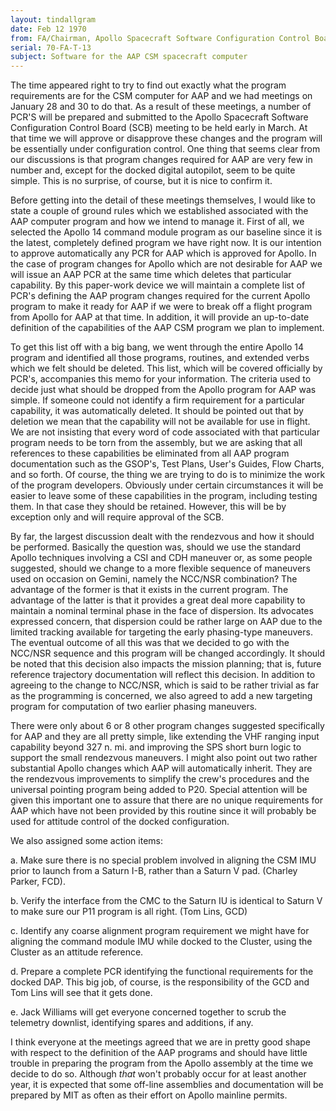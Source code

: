 ```yaml
---
layout: tindallgram
date: Feb 12 1970
from: FA/Chairman, Apollo Spacecraft Software Configuration Control Board
serial: 70-FA-T-13
subject: Software for the AAP CSM spacecraft computer
---
```

The time appeared right to try to find out exactly what the program requirements
are for the CSM computer for AAP and we had meetings on January 28 and 30 to do
that. As a result of these meetings, a number of PCR'S will be prepared and
submitted to the Apollo Spacecraft Software Configuration Control Board (SCB)
meeting to be held early in March. At that time we will approve or disapprove
these changes and the program will be essentially under configuration control.
One thing that seems clear from our discussions is that program changes required
for AAP are very few in number and, except for the docked digital autopilot,
seem to be quite simple. This is no surprise, of course, but it is nice to
confirm it.

Before getting into the detail of these meetings themselves, I would like to
state a couple of ground rules which we established associated with the AAP
computer program and how we intend to manage it. First of all, we selected the
Apollo 14 command module program as our baseline since it is the latest,
completely defined program we have right now. It is our intention to approve
automatically any PCR for AAP which is approved for Apollo. In the case of
program changes for Apollo which are not desirable for AAP we will issue an AAP
PCR at the same time which deletes that particular capability. By this
paper-work device we will maintain a complete list of PCR's defining the AAP
program changes required for the current Apollo program to make it ready for AAP
if we were to break off a flight program from Apollo for AAP at that time. In
addition, it will provide an up-to-date definition of the capabilities of the
AAP CSM program we plan to implement.

To get this list off with a big bang, we went through the entire Apollo 14
program and identified all those programs, routines, and extended verbs which we
felt should be deleted. This list, which will be covered officially by PCR's,
accompanies this memo for your information. The criteria used to decide just
what should be dropped from the Apollo program for AAP was simple. If someone
could not identify a firm requirement for a particular capability, it was
automatically deleted. It should be pointed out that by deletion we mean that
the capability will not be available for use in flight. We are not insisting
that every word of code associated with that particular program needs to be torn
from the assembly, but we are asking that all references to these capabilities
be eliminated from all AAP program documentation such as the GSOP's, Test Plans,
User's Guides, Flow Charts, and so forth. Of course, the thing we are trying to
do is to minimize the work of the program developers. Obviously under certain
circumstances it will be easier to leave some of these capabilities in the
program, including testing them. In that case they should be retained. However,
this will be by exception only and will require approval of the SCB.

By far, the largest discussion dealt with the rendezvous and how it should be
performed. Basically the question was, should we use the standard Apollo
techniques involving a CSI and CDH maneuver or, as some people suggested, should
we change to a more flexible sequence of maneuvers used on occasion on Gemini,
namely the NCC/NSR combination? The advantage of the former is that it exists in
the current program. The advantage of the latter is that it provides a great
deal more capability to maintain a nominal terminal phase in the face of
dispersion. Its advocates expressed concern, that dispersion could be rather
large on AAP due to the limited tracking available for targeting the early
phasing-type maneuvers. The eventual outcome of all this was that we decided to
go with the NCC/NSR sequence and this program will be changed accordingly. It
should be noted that this decision also impacts the mission planning; that is,
future reference trajectory documentation will reflect this decision. In
addition to agreeing to the change to NCC/NSR, which is said to be rather
trivial as far as the programming is concerned, we also agreed to add a new
targeting program for computation of two earlier phasing maneuvers.

There were only about 6 or 8 other program changes suggested specifically for
AAP and they are all pretty simple, like extending the VHF ranging input
capability beyond 327 n. mi. and improving the SPS short burn logic to support
the small rendezvous maneuvers. I might also point out two rather substantial
Apollo changes which AAP will automatically inherit. They are the rendezvous
improvements to simplify the crew's procedures and the universal pointing
program being added to P20. Special attention will be given this important one
to assure that there are no unique requirements for AAP which have not been
provided by this routine since it will probably be used for attitude control of
the docked configuration.

We also assigned some action items:

a. Make sure there is no special problem involved in aligning the CSM IMU prior
to launch from a Saturn I-B, rather than a Saturn V pad. (Charley Parker, FCD).

b. Verify the interface from the CMC to the Saturn IU is identical to Saturn V
to make sure our P11 program is all right. (Tom Lins, GCD)

c. Identify any coarse alignment program requirement we might have for aligning
the command module IMU while docked to the Cluster, using the Cluster as an
attitude reference.

d. Prepare a complete PCR identifying the functional requirements for the docked
DAP. This big job, of course, is the responsibility of the GCD and Tom Lins will
see that it gets done.

e. Jack Williams will get everyone concerned together to scrub the telemetry
downlist, identifying spares and additions, if any.

I think everyone at the meetings agreed that we are in pretty good shape with
respect to the definition of the AAP programs and should have little trouble in
preparing the program from the Apollo assembly at the time we decide to do so.
Although _that_ won't probably occur for at least another year, it is expected
that some off-line assemblies and documentation will be prepared by MIT as often
as their effort on Apollo mainline permits.
